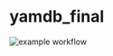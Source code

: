 # yamdb_final
![example workflow](https://github.com/VeselovValery/yamdb_final/actions/workflows/yamdb_workflow.yml/badge.svg?event=push)
